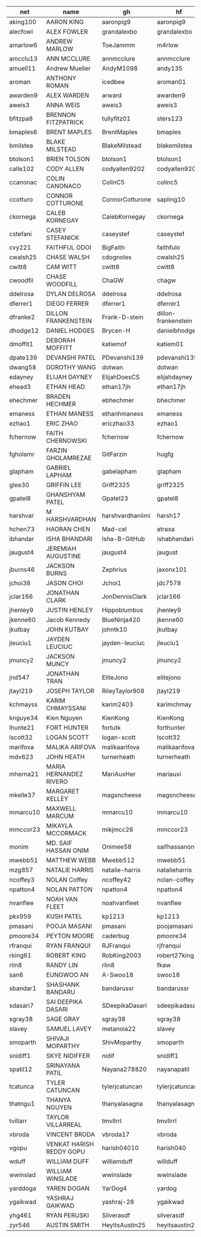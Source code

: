 |net|name|gh|hf|
|-|-|-|-|
|aking100|AARON KING|aaronpig9|aaronpig9|
|alecfowl|ALEX FOWLER|grandalexbo|grandalexbo|
|amarlow6|ANDREW MARLOW|ToeJammm|m4rlow|
|amcclu13|ANN MCCLURE|annmcclure|annmcclure|
|amuell11|Andrew Mueller|AndyM1098|andy135|
|aroman|ANTHONY ROMAN|icedbee |aroman01|
|awarden9|ALEX WARDEN|arward|awarden9|
|aweis3|ANNA WEIS|aweis3|aweis3|
|bfitzpa8|BRENNON FITZPATRICK|tullyfitz01|sters123|
|bmaples6|BRENT MAPLES|BrentMaples|bmaples|
|bmilstea|BLAKE MILSTEAD|BlakeMilstead|blakemilstea|
|btolson1|BRIEN TOLSON|btolson1|btolson1|
|calle102| CODY ALLEN|codyallen9202|codyallen9202|
|ccanonac|COLIN CANONACO|ColinC5|colinc5|
|ccotturo|CONNOR COTTURONE|ConnorCotturone|sapling10|
|ckornega|CALEB KORNEGAY|CalebKornegay|ckornega|
|cstefani|CASEY STEFANICK|caseystef|caseystef|
|cvy221|FAITHFUL ODOI|BigFaith|faithfulo|
|cwalsh25|CHASE WALSH|cdognoles|cwalsh25 |
|cwitt8|CAM WITT|cwitt8|cwitt8|
|cwoodfil|CHASE WOODFILL|ChaGW|chagw|
|ddelrosa|DYLAN DELROSA|ddelrosa|ddelrosa|
|dferrer1|DIEGO FERRER|dferrer1|dferrer1|
|dfranke2|DILLON FRANKENSTEIN|Frank-D-stein|dillon-frankenstein|
|dhodge12|DANIEL HODGES|Brycen-H|danielbhodge|
|dmoffit1|DEBORAH MOFFITT|katiemof|katiem01   |
|dpate139|DEVANSHI PATEL|PDevanshi139|pdevanshi139|
|dwang58|DOROTHY WANG|dotwan|dotwan|
|edayney|ELIJAH DAYNEY|ElijahDoesCS|elijahdayney|
|ehead3|ETHAN HEAD|ethan17jh|ethan17jh|
|ehechmer|BRADEN HECHMER|ebhechmer|bhechmer|
|emaness|ETHAN MANESS|ethanhmaness|emaness|
|ezhao1|ERIC ZHAO|ericzhao33|ezhao1|
|fchernow|FAITH CHERNOWSKI|fchernow|fchernow|
|fgholamr|FARZIN GHOLAMREZAE|GitFarzin|hugfg|
|glapham|GABRIEL LAPHAM|gabelapham|glapham |
|glee30|GRIFFIN LEE|Griff2325|griff2325|
|gpatel8|GHANSHYAM PATEL|Gpatel23|gpatel8|
|harshvar|M HARSHVARDHAN|harshvardhaniimi|harsh17|
|hchen73|HAORAN CHEN|Mad-cel|atraxa|
|ibhandar|ISHA BHANDARI|Isha-B-GitHub|ishabhandari|
|jaugust4|JEREMIAH AUGUSTINE|jaugust4|jaugust|
|jburns46|JACKSON BURNS|Zephrius|jaxonx101|
|jchoi38|JASON CHOI|Jchoi1|jdc7578|
|jclar166|JONATHAN CLARK|JonDennisClark|jclar166  |
|jhenley9|JUSTIN HENLEY|Hippoblumbus|jhenley9|
|jkenne60|Jacob Kennedy|BlueNinja420|jkenne60|
|jkutbay|JOHN KUTBAY|johntk10|jkutbay|
|jleuciu1|JAYDEN LEUCIUC|jayden-leuciuc|jleuciu1|
|jmuncy2|JACKSON MUNCY|jmuncy2|jmuncy2|
|jnd547|JONATHAN TRAN|EliteJono|elitejono|
|jtayl219|JOSEPH TAYLOR|RileyTaylor908|jtayl219|
|kchmayss|KARIM CHMAYSSANI|karim2403|karimchmay|
|knguye34|Kien Nguyen|KienKong|KienKong|
|lhunte21|FORT HUNTER|fortutk|forthunter|
|lscott32|LOGAN SCOTT|logan-scott|lscott32|
|marifova|MALIKA ARIFOVA|malikaarifova|malikaarifova|
|mdv623|JOHN HEATH|turnerheath|turnerheath  |
|mherna21|MARIA HERNANDEZ RIVERO|MariAuxHer|mariauxi|
|mkelle37|MARGARET KELLEY|magsncheese|magsncheese|
|mmarcu10|MAXWELL MARCUM|mmarcu10|mmarcu10|
|mmccor23|MIKAYLA MCCORMACK|mikjmcc26|mmccor23|
|monim|MD. SAIF HASSAN ONIM|Onimee58|saifhassanonim|
|mwebb51|MATTHEW WEBB|Mwebb512|mwebb51|
|mzg857|NATALIE HARRIS|natalie-harris |natalieharris|
|ncoffey3|NOLAN Coffey|ncoffey42|nolan-coffey
|npatton4|NOLAN PATTON|npatton4|npatton4|
|nvanflee|NOAH VAN FLEET|noahvanfleet|nvanflee|
|pkx959|KUSH PATEL|kp1213|kp1213|
|pmasani|POOJA MASANI|pmasani|poojamasani|
|pmoore34|PEYTON MOORE|caderbug|pmoore34 |
|rfranqui|RYAN FRANQUI|RJFranqui |rjfranqui|
|rking61|ROBERT KING|RobKing2003|robert27king|
|rlin8|RANDY LIN|rlin8|fkaw |
|san6|EUNGWOO AN|A-Swoo18|swoo18|
|sbandar1|SHASHANK BANDARU|bandarussr|bandarussr|
|sdasari7|SAI DEEPIKA DASARI|SDeepikaDasari|sdeepikadasari|
|sgray38|SAGE GRAY|sgray38|sgray38|
|slavey|SAMUEL LAVEY|metanoia22|slavey|
|smoparth|SHIVAJI MOPARTHY|ShivMoparthy|smoparth|
|snidiff1|SKYE NIDIFFER|nidif  |snidiff1  |
|spatil12|SRINAYANA PATIL|Nayana278820|nayanapatil |
|tcatunca|TYLER CATUNCAN|tylerjcatuncan |tylerjcatuncan|
|thatngu1|THANYA NGUYEN|thanyalasagna|thanyalasagna|
|tvillarr|TAYLOR VILLARREAL|tmvllrrl|tmvllrrl|
|vbroda|VINCENT BRODA|vbroda17|vbroda|
|vgopu|VENKAT HARISH REDDY GOPU|harish04010|harish040|
|wduff|WILLIAM DUFF|williamduff|willduff|
|wwinslad|WILLIAM WINSLADE|wwinslade|wwinslade|
|yarddoga|YAREN DOGAN|YarDog4|yardog|
|ygaikwad|YASHRAJ GAIKWAD|yashraj-28|ygaikwad|
|yhg461|RYAN PERUSKI|Silverasdf|silverasdf|
|zyr546|AUSTIN SMITH|HeyItsAustin25|heyitsaustin25|
